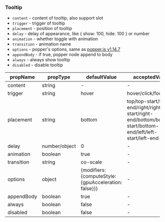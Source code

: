 ### Tooltip

* `content` \- content of tooltip, also support slot
* `trigger` \- trigger of tooltip
* `placement` \- position of tooltip
* `delay` \- delay of appearance, like { show: 100, hide: 100 } or number
* `animation` \- whether toggle with animation
* `transition` \- animation name	
* `options` \- popper's options, same as <a href="https://popper.js.org" target="_blank">popper.js v1.14.7</a>  
* `appendBody` \- if true, popper node append to body
* `always` \- always show tooltip
* `disabled` \- disable tooltip

|  propName  | propType | defaultValue | acceptedValue |
| ---------- | -------- | ------------ | ------------- |
| content    | string   | -            | -             |
| trigger    | string   | hover        | hover/click/focus |
| placement  | string   | bottom       | top/top-start/top-end/right/right-start/right-end/bottom/bottom-start/bottom-end/left/left-start/left-end |
| delay      | number/object | 0       | -             |
| animation  | boolean  | true         | -             |
| transition | string   | co-scale     | -             |
| options    | object   | {modifiers: {computeStyle: {gpuAcceleration: false}}} | - |
| appendBody | boolean  | true         | -             |
| always     | boolean  | false        | -             |
| disabled   | boolean  | false        | -             |
